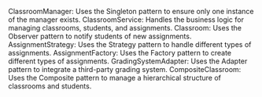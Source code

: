 ClassroomManager: Uses the Singleton pattern to ensure only one instance of the manager exists.
ClassroomService: Handles the business logic for managing classrooms, students, and assignments.
Classroom: Uses the Observer pattern to notify students of new assignments.
AssignmentStrategy: Uses the Strategy pattern to handle different types of assignments.
AssignmentFactory: Uses the Factory pattern to create different types of assignments.
GradingSystemAdapter: Uses the Adapter pattern to integrate a third-party grading system.
CompositeClassroom: Uses the Composite pattern to manage a hierarchical structure of classrooms and students.
